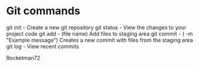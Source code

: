 # Git commands

git init - Create a new git repository
git status - View the changes to your project code
git add - (file name) Add files to staging area
git commit - ( -m "Example message") Creates a new commit with files from the staging area
git log - View recent commits

Rocketman72